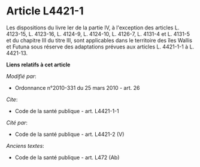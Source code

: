 # Article L4421-1

Les dispositions du livre Ier de la partie IV, à l'exception des articles L. 4123-15, L. 4123-16, L. 4124-9, L. 4124-10, L.
4126-7, L. 4131-4 et L. 4131-5 et du chapitre III du titre III, sont applicables dans le territoire des îles Wallis et Futuna
sous réserve des adaptations prévues aux articles L. 4421-1-1 à L. 4421-13.

**Liens relatifs à cet article**

_Modifié par_:

  - Ordonnance n°2010-331 du 25 mars 2010 - art. 26

_Cite_:

  - Code de la santé publique - art. L4421-1-1

_Cité par_:

  - Code de la santé publique - art. L4421-2 (V)

_Anciens textes_:

  - Code de la santé publique - art. L472 (Ab)
